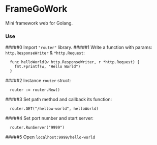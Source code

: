 # FrameGoWork
Mini framework web for Golang.


### Use
#####0 Import ```"router"``` library.
#####1 Write a function with params: ```http.ResponseWriter``` & ```*http.Request```:
``` 
  func helloWorld(w http.ResponseWriter, r *http.Request) {
    fmt.Fprintf(w, "Hello World")
  } 
```
#####2 Instance ```router``` struct:
```
  router := router.New()
```
#####3 Set path method and callback its function:
```
  router.GET("/hellow-world", helloWorld)
```
#####4 Set port number and start server:
```
  router.RunServer("9999")
```
#####5 Open ```localhost:9999/hello-world```
